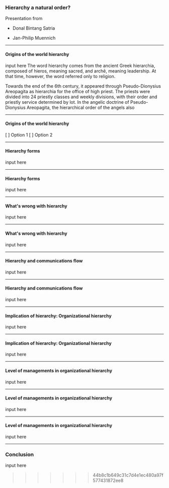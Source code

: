 ### Hierarchy a natural order?

Presentation from

- Donal Bintang Satria

- Jan-Philip Muennich

---

#### Origins of the world hierarchy

input here
The word hierarchy comes from the ancient Greek hierarchia, composed of hieros, meaning sacred, and archē, meaning leadership. At that time, however, the word referred only to religion. ​

Towards the end of the 6th century, it appeared through Pseudo-Dionysius Areopagita as hierarchia for the office of high priest. The priests were divided into 24 priestly classes and weekly divisions, with their order and priestly service determined by lot. In the angelic doctrine of Pseudo-Dionysius Areopagita, the hierarchical order of the angels also

---

#### Origins of the world hierarchy

[ ] Option 1
[ ] Option 2

---

#### Hierarchy forms

input here

---

#### Hierarchy forms

input here

---

#### What's wrong with hierarchy

input here

---

#### What's wrong with hierarchy

input here

---

#### Hierarchy and communications flow

input here

---

#### Hierarchy and communications flow

input here

---

#### Implication of hierarchy: Organizational hierarchy

input here

---

#### Implication of hierarchy: Organizational hierarchy

input here

---

#### Level of managements in organizational hierarchy

input here

---

#### Level of managements in organizational hierarchy

input here

---

#### Level of managements in organizational hierarchy

input here

---

### Conclusion

input here

> > > > > > > 44b8c1b649c31c7d4e1ec480a97f577431872ee8
